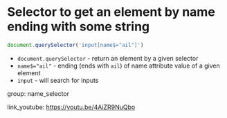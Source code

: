 # Selector to get an element by name ending with some string

```javascript
document.querySelector('input[name$="ail"]')
```

- `document.querySelector` - return an element by a given selector
- `name$="ail"` - ending (ends with ```ail```) of name attribute value of a given element
- `input` - will search for inputs

group: name_selector


link_youtube: https://youtu.be/4AiZR9NuQbo
